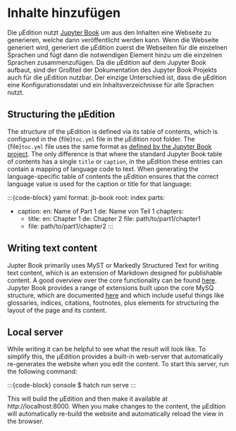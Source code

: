 # Inhalte hinzufügen

Die μEdition nutzt [Jupyter Book](https://jupyterbook.org) um aus den Inhalten eine Webseite zu generieren,
welche dann veröffentlicht werden kann. Wenn die Webseite generiert wird, generiert die μEdition zuerst die
Webseiten für die einzelnen Sprachen und fügt dann die notwendigen Element hinzu um die einzelnen Sprachen
zusammenzufügen. Da die μEdition auf dem Jupyter Book aufbaut, sind der Großteil der Dokumentation des
Jupyter Book Projekts auch für die μEdition nutzbar. Der einzige Unterschied ist, dass die μEdition eine
Konfigurationsdatei und ein Inhaltsverzeichnisse für alle Sprachen nutzt.

## Structuring the μEdition

The structure of the μEdition is defined via its table of contents, which is configured in the {file}`toc.yml` file
in the μEdition root folder. The {file}`toc.yml` file uses the same format as [defined by the Jupyter Book project](https://jupyterbook.org/en/stable/structure/toc.html).
The only difference is that where the standard Jupyter Book table of contents has a single `title` or `caption`,
in the μEdition these entries can contain a mapping of language code to text. When generating the language-specific
table of contents the μEdition ensures that the correct language value is used for the caption or title for that
language:

:::{code-block} yaml
format: jb-book
root: index
parts:
  - caption:
      en: Name of Part 1
      de: Name von Teil 1
    chapters:
    - title:
        en: Chapter 1
        de: Chapter 2
      file: path/to/part1/chapter1
    - file: path/to/part1/chapter2
:::

## Writing text content

Jupter Book primarily uses MyST or Markedly Structured Text for writing text content, which is an extension of Markdown
designed for publishable content. A good overview over the core functionality can be found
[here](https://myst-parser.readthedocs.io/en/latest/syntax/typography.html). Jupyter Book provides a range of extensions
built upon the core MySQ structure, which are documented [here](https://jupyterbook.org/en/stable/content/index.html)
and which include useful things like glossaries, indices, citations, footnotes, plus elements for structuring the layout
of the page and its content.

## Local server

While writing it can be helpful to see what the result will look like. To simplify this, the μEdition provides a built-in
web-server that automatically re-generates the website when you edit the content. To start this server, run the
following command:

:::{code-block} console
$ hatch run serve
:::

This will build the μEdition and then make it available at http://localhost:8000. When you make changes to the content,
the μEdition will automatically re-build the website and automatically reload the view in the browser.
